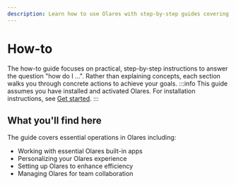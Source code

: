 ```yaml
---
description: Learn how to use Olares with step-by-step guides covering personalization, application management, file handling, security setup, and team collaboration features. Updated regularly with the latest Olares functionality.
---
```

# How-to
The how-to guide focuses on practical, step-by-step instructions to answer the question "how do I ...". Rather than explaining concepts, each section walks you through concrete actions to achieve your goals.
:::info
This guide assumes you have installed and activated Olares. For installation instructions, see [Get started](../get-started/).
:::

## What you'll find here
The guide covers essential operations in Olares including:
- Working with essential Olares built-in apps
- Personalizing your Olares experience
- Setting up Olares to enhance efficiency
- Managing Olares for team collaboration